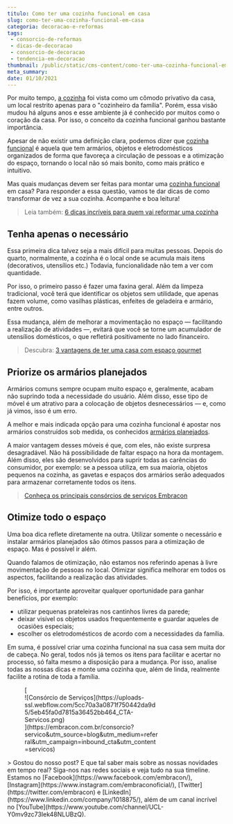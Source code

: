 ```yaml
---
titulo: Como ter uma cozinha funcional em casa
slug: como-ter-uma-cozinha-funcional-em-casa
categoria: decoracao-e-reformas
tags:
 - consorcio-de-reformas
 - dicas-de-decoracao
 - consorcio-de-decoracao
 - tendencia-em-decoracao
thumbnail: /public/static/cms-content/como-ter-uma-cozinha-funcional-em-casa.jpeg
meta_summary: 
date: 01/10/2021
---
```

Por muito tempo, [a cozinha](https://www.embracon.com.br/blog/vai-reformar-a-cozinha-confira-as-tendencias) foi vista como um cômodo privativo da casa, um local restrito apenas para o "cozinheiro da família". Porém, essa visão mudou há alguns anos e esse ambiente já é conhecido por muitos como o coração da casa. Por isso, o conceito da cozinha funcional ganhou bastante importância.

Apesar de não existir uma definição clara, podemos dizer que [cozinha funcional](https://www.embracon.com.br/blog/consorcio-para-reforma-embracon-por-que-e-uma-boa-opcao) é aquela que tem armários, objetos e eletrodomésticos organizados de forma que favoreça a circulação de pessoas e a otimização do espaço, tornando o local não só mais bonito, como mais prático e intuitivo.

Mas quais mudanças devem ser feitas para montar uma [cozinha funcional](https://www.embracon.com.br/blog/entenda-como-evitar-dores-de-cabeca-com-obras-e-reformas) em casa? Para responder a essa questão, vamos te dar dicas de como transformar de vez a sua cozinha. Acompanhe e boa leitura!

> Leia também: [6 dicas incríveis para quem vai reformar uma cozinha](https://www.embracon.com.br/blog/6-dicas-incriveis-para-quem-vai-reformar-uma-cozinha)

Tenha apenas o necessário
-------------------------

Essa primeira dica talvez seja a mais difícil para muitas pessoas. Depois do quarto, normalmente, a cozinha é o local onde se acumula mais itens (decorativos, utensílios etc.) Todavia, funcionalidade não tem a ver com quantidade.

Por isso, o primeiro passo é fazer uma faxina geral. Além da limpeza tradicional, você terá que identificar os objetos sem utilidade, que apenas fazem volume, como vasilhas plásticas, enfeites de geladeira e armário, entre outros.

Essa mudança, além de melhorar a movimentação no espaço — facilitando a realização de atividades —, evitará que você se torne um acumulador de utensílios domésticos, o que refletirá positivamente no lado financeiro.

> Descubra: [3 vantagens de ter uma casa com espaço gourmet](https://www.embracon.com.br/blog/3-vantagens-de-ter-uma-casa-com-espaco-gourmet)

Priorize os armários planejados
-------------------------------

Armários comuns sempre ocupam muito espaço e, geralmente, acabam não suprindo toda a necessidade do usuário. Além disso, esse tipo de móvel é um atrativo para a colocação de objetos desnecessários — e, como já vimos, isso é um erro.

A melhor e mais indicada opção para uma cozinha funcional é apostar nos armários construídos sob medida, os conhecidos [armários planejados](https://www.embracon.com.br/blog/armarios-planejados-como-usa-los-na-decoracao-e-quais-sao-as-vantagens).

A maior vantagem desses móveis é que, com eles, não existe surpresa desagradável. Não há possibilidade de faltar espaço na hora da montagem. Além disso, eles são desenvolvidos para suprir todas as carências do consumidor, por exemplo: se a pessoa utiliza, em sua maioria, objetos pequenos na cozinha, as gavetas e espaços dos armários serão adequados para armazenar corretamente todos os itens.

> [Conheça os principais consórcios de serviços Embracon](https://www.embracon.com.br/blog/conheca-os-principais-consorcios-de-servicos-embracon)

Otimize todo o espaço
---------------------

Uma boa dica reflete diretamente na outra. Utilizar somente o necessário e instalar armários planejados são ótimos passos para a otimização de espaço. Mas é possível ir além.

Quando falamos de otimização, não estamos nos referindo apenas à livre movimentação de pessoas no local. Otimizar significa melhorar em todos os aspectos, facilitando a realização das atividades.

Por isso, é importante aproveitar qualquer oportunidade para ganhar benefícios, por exemplo:

- utilizar pequenas prateleiras nos cantinhos livres da parede;
- deixar visível os objetos usados frequentemente e guardar aqueles de ocasiões especiais;
- escolher os eletrodomésticos de acordo com a necessidades da família.

Em suma, é possível criar uma cozinha funcional na sua casa sem muita dor de cabeça. No geral, todos nós já temos os itens para facilitar e acertar no processo, só falta mesmo a disposição para a mudança. Por isso, analise todas as nossas dicas e monte uma cozinha que, além de linda, realmente facilite a rotina de toda a família.

<figure class="w-richtext-figure-type-image w-richtext-align-center" style="max-width:310px">[<div>![Consórcio de Serviços](https://uploads-ssl.webflow.com/5cc70a3a0871f750442da9d5/5eb45fa0d7815a36452bb464_CTA-Servicos.png)</div>](https://embracon.com.br/consorcio?servico&utm_source=blog&utm_medium=referral&utm_campaign=inbound_cta&utm_content=servicos)</figure>> Gostou do nosso post? E que tal saber mais sobre as nossas novidades em tempo real? Siga-nos nas redes sociais e veja tudo na sua timeline. Estamos no [Facebook](https://www.facebook.com/embracon/), [Instagram](https://www.instagram.com/embraconoficial/), [Twitter](https://twitter.com/embracon) e [LinkedIn](https://www.linkedin.com/company/1018875/), além de um canal incrível no [YouTube](https://www.youtube.com/channel/UCL-Y0mv9zc73Iek48NLUBzQ).
